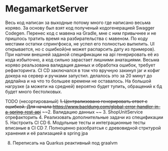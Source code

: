 # MegamarketServer

Весь код написан за выходные потому много где написано весьма коряво.
За основу был взят код полученый кодогенерацией Swagger Codegen.
Перенес код с мавена на Gradle, мне с ним привычнее и не пришлось тратить время на разбирательства с мавеном.
По коду местами остатки спрингфокса, не успел его полностью выпилить. UI открывается, но с ошибкой(не может распарсить дату из примеров). 
При налчии внешней заданой спецификации на api генерировать её из кода избыточно, а код сильно зарастает лишними анатациями.
Весьма коряво реальзована валидация данных и обработка ошибок, требует рефакторинга.
CI CD заключался в том что вручную закинул jar и кофиг докера на сервер и ручками запустил. делалось это за 20 минут до дедлайна и на что то большее времени не оставалось.
На большой нагрузке (а можети на средней) вероятно будет тупить, обращений к бд будет много бестолковых.


TODO (несортированый)
~~1. Централизовано генерировать ответ с ошибкой. Для начала https://www.baeldung.com/global-error-handler-in-a-spring-rest-api~~
~~2. Валидацию данных ~~
3. ShopUnitService отрефакторить
4. Реализовать дополнительные задачи из спецификации
5. Настроить CI CD
6. Модульные тесты и интеграционные тесты вписаные в CI CD
7. Полноценно разобратсья с древовидной стрктурой хранения и её рализацией в spring jpa

8. Переписать на Quarkus реактивный под graalvm
 
